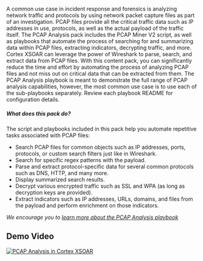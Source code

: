 A common use case in incident response and forensics is analyzing network traffic and protocols by using network packet capture files as part of an investigation. PCAP files provide all the critical traffic data such as IP addresses in use, protocols, as well as the actual payload of the traffic itself. 
The PCAP Analysis pack includes the PCAP Miner V2 script, as well as playbooks that automate the process of searching for and summarizing data within PCAP files, extracting indicators, decrypting traffic, and more. Cortex XSOAR can leverage the power of Wireshark to parse, search, and extract data from PCAP files. 
With this content pack, you can significantly reduce the time and effort by automating the process of analyzing PCAP files and not miss out on critical data that can be extracted from them.
The PCAP Analysis playbook is meant to demonstrate the full range of PCAP analysis capabilities, however, the most common use case is to use each of the sub-playbooks separately. Review each playbook README for configuration details. 

##### What does this pack do?

The script and playbooks included in this pack help you automate repetitive tasks associated with PCAP files:
- Search PCAP files for common objects such as IP addresses, ports, protocols, or custom search filters just like in Wireshark.
- Search for specific regex patterns with the payload.
- Parse and extract protocol-specific data for several common protocols such as DNS, HTTP, and many more.
- Display summarized search results.
- Decrypt various encrypted traffic such as SSL and WPA (as long as decryption keys are provided).
- Extract indicators such as IP addresses, URLs, domains, and files from the payload and perform enrichment on those indicators.

_We encourage you to [learn more about the PCAP Analysis playbook](https://xsoar.pan.dev/docs/reference/playbooks/pcap-analysis)_

## Demo Video
[![PCAP Analysis in Cortex XSOAR](../../doc_files/PCAP_Analysis_in_Cortex_XSOAR.jpg)](https://www.youtube.com/watch?v=VDUdBmGuVYQ "PCAP Analysis in Cortex XSOAR")


